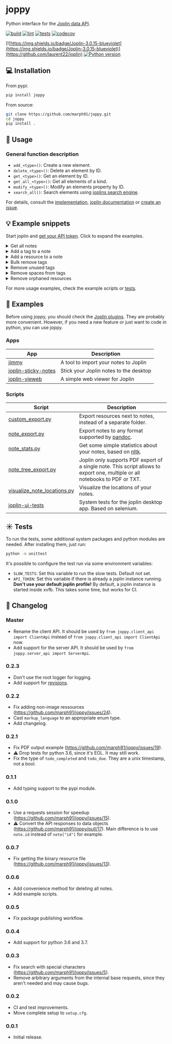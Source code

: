 # joppy

Python interface for the [Joplin data API](https://joplinapp.org/api/references/rest_api/).

[![build](https://github.com/marph91/joppy/actions/workflows/build.yml/badge.svg)](https://github.com/marph91/joppy/actions/workflows/build.yml)
[![lint](https://github.com/marph91/joppy/actions/workflows/lint.yml/badge.svg)](https://github.com/marph91/joppy/actions/workflows/lint.yml)
[![tests](https://github.com/marph91/joppy/actions/workflows/tests.yml/badge.svg)](https://github.com/marph91/joppy/actions/workflows/tests.yml)
[![codecov](https://codecov.io/gh/marph91/joppy/branch/master/graph/badge.svg?token=97E6IX792A)](https://codecov.io/gh/marph91/joppy)

[![https://img.shields.io/badge/Joplin-3.0.15-blueviolet](https://img.shields.io/badge/Joplin-3.0.15-blueviolet)](https://github.com/laurent22/joplin)
[![Python version](https://img.shields.io/pypi/pyversions/joppy.svg)](https://pypi.python.org/pypi/joppy/)

## :computer: Installation

From pypi:

```bash
pip install joppy
```

From source:

```bash
git clone https://github.com/marph91/joppy.git
cd joppy
pip install .
```

## :wrench: Usage

### General function description

- `add_<type>()`: Create a new element.
- `delete_<type>()`: Delete an element by ID.
- `get_<type>()`: Get an element by ID.
- `get_all_<type>()`: Get all elements of a kind.
- `modify_<type>()`: Modify an elements property by ID.
- `search_all()`: Search elements using [joplins search engine](https://joplinapp.org/api/references/rest_api/#searching).

For details, consult the [implementation](joppy/api.py), [joplin documentation](https://joplinapp.org/api/references/rest_api/) or [create an issue](https://github.com/marph91/joppy/issues).

## :bulb: Example snippets

Start joplin and [get your API token](https://joplinapp.org/api/references/rest_api/#authorisation). Click to expand the examples.

<details>
<summary>Get all notes</summary>

```python name=get_all_notes
from joppy.client_api import ClientApi

# Create a new Api instance.
api = ClientApi(token=YOUR_TOKEN)

# Get all notes. Note that this method calls get_notes() multiple times to assemble the unpaginated result.
notes = api.get_all_notes()
```

</details>

<details>
<summary>Add a tag to a note</summary>
  
```python name=add_tag_to_note
from joppy.client_api import ClientApi

# Create a new Api instance.

api = ClientApi(token=YOUR_TOKEN)

# Add a notebook.

notebook_id = api.add_notebook(title="My first notebook")

# Add a note in the previously created notebook.

note_id = api.add_note(title="My first note", body="With some content", parent_id=notebook_id)

# Add a tag, that is not yet attached to a note.

tag_id = api.add_tag(title="introduction")

# Link the tag to the note.

api.add_tag_to_note(tag_id=tag_id, note_id=note_id)

````

</details>

<details>
<summary>Add a resource to a note</summary>

```python name=add_resource_to_note
from joppy.client_api import ClientApi
from joppy import tools

# Create a new Api instance.
api = ClientApi(token=YOUR_TOKEN)

# Add a notebook.
notebook_id = api.add_notebook(title="My first notebook")

# Option 1: Add a note with an image data URL. This works only for images.
image_data = tools.encode_base64("path/to/image.png")
api.add_note(
    title="My first note",
    image_data_url=f"data:image/png;base64,{image_data}",
)

# Option 2: Create note and resource separately. Link them later. This works for arbitrary attachments.
note_id = api.add_note(title="My second note")
resource_id = api.add_resource(filename="path/to/image.png", title="My first resource")
api.add_resource_to_note(resource_id=resource_id, note_id=note_id)
````

</details>

<details>
<summary>Bulk remove tags</summary>

Inspired by <https://discourse.joplinapp.org/t/bulk-tag-delete-python-script/5497/1>.

```python name=remove_tags
import re

from joppy.client_api import ClientApi

# Create a new Api instance.
api = ClientApi(token=YOUR_TOKEN)

# Iterate through all tags.
for tag in api.get_all_tags():

    # Delete all tags that match the regex. I. e. start with "!".
    if re.search("^!", tag.title) is not None:
        api.delete_tag(tag.id)
```

</details>

<details>
<summary>Remove unused tags</summary>

Reference: <https://discourse.joplinapp.org/t/prune-empty-tags-from-web-clipper/36194>

```python name=remove_unused_tags
from joppy.client_api import ClientApi

# Create a new Api instance.
api = ClientApi(token=YOUR_TOKEN)

for tag in api.get_all_tags():
    notes_for_tag = api.get_all_notes(tag_id=tag.id)
    if len(notes_for_tag) == 0:
        print("Deleting tag:", tag.title)
        api.delete_tag(tag.id)
```

</details>

<details>
<summary>Remove spaces from tags</summary>

Reference: <https://www.reddit.com/r/joplinapp/comments/pozric/batch_remove_spaces_from_all_tags/>

```python name=remove_spaces_from_tags
import re

from joppy.client_api import ClientApi

# Create a new Api instance.
api = ClientApi(token=YOUR_TOKEN)

# Define the conversion function.
def to_camel_case(name: str) -> str:
    name = re.sub(r"(_|-)+", " ", name).title().replace(" ", "")
    return "".join([name[0].lower(), name[1:]])

# Iterate through all tags and apply the conversion.
for tag in api.get_all_tags():
    api.modify_tag(id_=tag.id, title=to_camel_case(tag.title))
```

</details>

<details>
<summary>Remove orphaned resources</summary>

Inspired by <https://discourse.joplinapp.org/t/joplin-vacuum-a-python-script-to-remove-orphaned-resources/19742>.
Note: The note history is not considered. See: <https://discourse.joplinapp.org/t/joplin-vacuum-a-python-script-to-remove-orphaned-resources/19742/13>.

```python name=remove_orphaned_resources
import re

from joppy.client_api import ClientApi

# Create a new Api instance.
api = ClientApi(token=YOUR_TOKEN)

# Getting the referenced resource directly doesn't work:
# https://github.com/laurent22/joplin/issues/4535
# So we have to find the referenced resources by regex.

# Iterate through all notes and find the referenced resources.
referenced_resources = set()
for note in api.get_all_notes(fields="id,body"):
    matches = re.findall(r"\[.*\]\(:.*\/([A-Za-z0-9]{32})\)", note.body)
    referenced_resources.update(matches)

assert len(referenced_resources) > 0, "sanity check"

for resource in api.get_all_resources():
    if resource.id not in referenced_resources:
        print("Deleting resource:", resource.title)
        api.delete_resource(resource.id)
```

</details>

For more usage examples, check the example scripts or [tests](test/test_api.py).

## :newspaper: Examples

Before using joppy, you should check the [Joplin plugins](https://joplinapp.org/plugins/). They are probably more convenient. However, if you need a new feature or just want to code in python, you can use joppy.

### Apps

| App | Description |
| --- | --- |
| [jimmy](https://github.com/marph91/jimmy) | A tool to import your notes to Joplin |
| [joplin-sticky-notes](https://github.com/marph91/joplin-sticky-notes) | Stick your Joplin notes to the desktop |
| [joplin-vieweb](https://github.com/joplin-vieweb/django-joplin-vieweb) | A simple web viewer for Joplin |

### Scripts

| Script                                                              | Description                                                                                                                  |
| ------------------------------------------------------------------- | ---------------------------------------------------------------------------------------------------------------------------- |
| [custom_export.py](examples/custom_export.py)                       | Export resources next to notes, instead of a separate folder.                                                                |
| [note_export.py](examples/note_export.py)                           | Export notes to any format supported by [pandoc](https://pandoc.org/).                                                       |
| [note_stats.py](examples/note_stats.py)                             | Get some simple statistics about your notes, based on [nltk](https://www.nltk.org/).                                         |
| [note_tree_export.py](examples/note_tree_export.py)                 | Joplin only supports PDF export of a single note. This script allows to export one, multiple or all notebooks to PDF or TXT. |
| [visualize_note_locations.py](examples/visualize_note_locations.py) | Visualize the locations of your notes.                                                                                       |
| [joplin-ui-tests](https://github.com/marph91/joplin-ui-tests)       | System tests for the joplin desktop app. Based on selenium.                                                                  |

## :sunny: Tests

To run the tests, some additional system packages and python modules are needed. After installing them, just run:

```bash
python -m unittest
```

It's possible to configure the test run via some environment variables:

- `SLOW_TESTS`: Set this variable to run the slow tests. Default not set.
- `API_TOKEN`: Set this variable if there is already a joplin instance running. **Don't use your default joplin profile!** By default, a joplin instance is started inside xvfb. This takes some time, but works for CI.

## :book: Changelog

### Master

- Rename the client API. It should be used by `from joppy.client_api import ClientApi` instead of `from joppy.client_api import ClientApi` now.
- Add support for the server API. It should be used by `from joppy.server_api import ServerApi`.

### 0.2.3

- Don't use the root logger for logging.
- Add support for [revisions](https://joplinapp.org/help/api/references/rest_api/#revisions).

### 0.2.2

- Fix adding non-image ressources (<https://github.com/marph91/joppy/issues/24>).
- Cast `markup_language` to an appropriate enum type.
- Add changelog.

### 0.2.1

- Fix PDF output example (<https://github.com/marph91/joppy/issues/19>).
- :warning: Drop tests for python 3.6, since it's EOL. It may still work.
- Fix the type of `todo_completed` and `todo_due`. They are a unix timestamp, not a bool.

### 0.1.1

- Add typing support to the pypi module.

### 0.1.0

- Use a requests session for speedup (<https://github.com/marph91/joppy/issues/15>).
- :warning: Convert the API responses to data objects (<https://github.com/marph91/joppy/pull/17>). Main difference is to use `note.id` instead of `note["id"]` for example.

### 0.0.7

- Fix getting the binary resource file (<https://github.com/marph91/joppy/issues/13>).

### 0.0.6

- Add convenience method for deleting all notes.
- Add example scripts.

### 0.0.5

- Fix package publishing workflow.

### 0.0.4

- Add support for python 3.6 and 3.7.

### 0.0.3

- Fix search with special characters (<https://github.com/marph91/joppy/issues/5>).
- Remove arbitrary arguments from the internal base requests, since they aren't needed and may cause bugs.

### 0.0.2

- CI and test improvements.
- Move complete setup to `setup.cfg`.

### 0.0.1

- Initial release.
